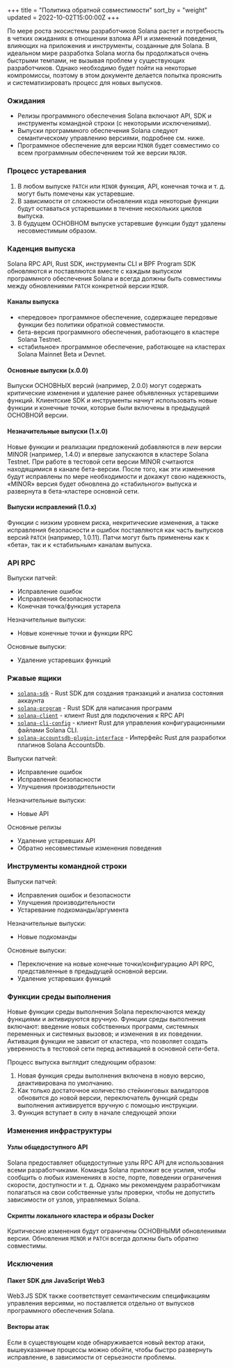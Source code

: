 +++
title = "Политика обратной совместимости"
sort_by = "weight"
updated = 2022-10-02T15:00:00Z
+++

По мере роста экосистемы разработчиков Solana растет и потребность в четких ожиданиях в отношении взлома API и изменений поведения, влияющих на приложения и инструменты, созданные для Solana. В идеальном мире разработка Solana могла бы продолжаться очень быстрыми темпами, не вызывая проблем у существующих разработчиков. Однако необходимо будет пойти на некоторые компромиссы, поэтому в этом документе делается попытка прояснить и систематизировать процесс для новых выпусков.

### Ожидания

- Релизы программного обеспечения Solana включают API, SDK и инструменты командной строки (с некоторыми исключениями).
- Выпуски программного обеспечения Solana следуют семантическому управлению версиями, подробнее см. ниже.
- Программное обеспечение для версии `MINOR` будет совместимо со всем программным обеспечением той же версии `MAJOR`.

### Процесс устаревания

1. В любом выпуске `PATCH` или `MINOR` функция, API, конечная точка и т. д. могут быть помечены как устаревшие.
2. В зависимости от сложности обновления кода некоторые функции будут оставаться устаревшими в течение нескольких циклов выпуска.
3. В будущем ОСНОВНОМ выпуске устаревшие функции будут удалены несовместимым образом.

### Каденция выпуска

Solana RPC API, Rust SDK, инструменты CLI и BPF Program SDK обновляются и поставляются вместе с каждым выпуском программного обеспечения Solana и всегда должны быть совместимы между обновлениями `PATCH` конкретной версии `MINOR`.

#### Каналы выпуска

- «передовое» программное обеспечение, содержащее передовые функции без политики обратной совместимости.
- бета-версия программного обеспечения, работающего в кластере Solana Testnet.
- «стабильное» программное обеспечение, работающее на кластерах Solana Mainnet Beta и Devnet.

#### Основные выпуски (x.0.0)

Выпуски ОСНОВНЫХ версий (например, 2.0.0) могут содержать критические изменения и удаление ранее объявленных устаревшими функций. Клиентские SDK и инструменты начнут использовать новые функции и конечные точки, которые были включены в предыдущей ОСНОВНОЙ версии.

#### Незначительные выпуски (1.x.0)

Новые функции и реализации предложений добавляются в _new_ версии MINOR (например, 1.4.0) и впервые запускаются в кластере Solana Testnet. При работе в тестовой сети версии MINOR считаются находящимися в канале бета-версии. После того, как эти изменения будут исправлены по мере необходимости и докажут свою надежность, «MINOR» ​​версия будет обновлена ​​​​до «стабильного» выпуска и развернута в бета-кластере основной сети.

#### Выпуски исправлений (1.0.x)

Функции с низким уровнем риска, некритические изменения, а также исправления безопасности и ошибок поставляются как часть выпусков версий `PATCH` (например, 1.0.11). Патчи могут быть применены как к «бета», так и к «стабильным» каналам выпуска.

### API RPC

Выпуски патчей:

- Исправление ошибок
- Исправления безопасности
- Конечная точка/функция устарела

Незначительные выпуски:

- Новые конечные точки и функции RPC

Основные выпуски:

- Удаление устаревших функций

### Ржавые ящики

- [`solana-sdk`](https://docs.rs/solana-sdk/) - Rust SDK для создания транзакций и анализа состояния аккаунта
- [`solana-program`](https://docs.rs/solana-program/) - Rust SDK для написания программ
- [`solana-client`](https://docs.rs/solana-client/) - клиент Rust для подключения к RPC API
- [`solana-cli-config`](https://docs.rs/solana-cli-config/) - клиент Rust для управления конфигурационными файлами Solana CLI.
- [`solana-accountsdb-plugin-interface`](https://docs.rs/solana-accountsdb-plugin-interface/) - Интерфейс Rust для разработки плагинов Solana AccountsDb.

Выпуски патчей:

- Исправление ошибок
- Исправления безопасности
- Улучшения производительности

Незначительные выпуски:

- Новые API

Основные релизы

- Удаление устаревших API
- Обратно несовместимые изменения поведения

### Инструменты командной строки

Выпуски патчей:

- Исправления ошибок и безопасности
- Улучшения производительности
- Устаревание подкоманды/аргумента

Незначительные выпуски:

- Новые подкоманды

Основные выпуски:

- Переключение на новые конечные точки/конфигурацию API RPC, представленные в предыдущей основной версии.
- Удаление устаревших функций

### Функции среды выполнения

Новые функции среды выполнения Solana переключаются между функциями и активируются вручную. Функции среды выполнения включают: введение новых собственных программ, системных переменных и системных вызовов; и изменения в их поведении. Активация функции не зависит от кластера, что позволяет создать уверенность в тестовой сети перед активацией в основной сети-бета.

Процесс выпуска выглядит следующим образом:

1. Новая функция среды выполнения включена в новую версию, деактивирована по умолчанию.
2. Как только достаточное количество стейкинговых валидаторов обновится до новой версии, переключатель функций среды выполнения активируется вручную с помощью инструкции.
3. Функция вступает в силу в начале следующей эпохи

### Изменения инфраструктуры

#### Узлы общедоступного API

Solana предоставляет общедоступные узлы RPC API для использования всеми разработчиками. Команда Solana приложит все усилия, чтобы сообщить о любых изменениях в хосте, порте, поведении ограничения скорости, доступности и т. д. Однако мы рекомендуем разработчикам полагаться на свои собственные узлы проверки, чтобы не допустить зависимости от узлов, управляемых Solana.

#### Скрипты локального кластера и образы Docker

Критические изменения будут ограничены ОСНОВНЫМИ обновлениями версии. Обновления `MINOR` и `PATCH` всегда должны быть обратно совместимы.

### Исключения

#### Пакет SDK для JavaScript Web3

Web3.JS SDK также соответствует семантическим спецификациям управления версиями, но поставляется отдельно от выпусков программного обеспечения Solana.

#### Векторы атак

Если в существующем коде обнаруживается новый вектор атаки, вышеуказанные процессы можно обойти, чтобы быстро развернуть исправление, в зависимости от серьезности проблемы.
